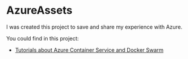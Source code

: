 # AzureAssets

I was created this project to save and share my experience with Azure.

You could find in this project:
* [Tutorials about Azure Container Service and Docker Swarm](AzureContainerService/README.md)
